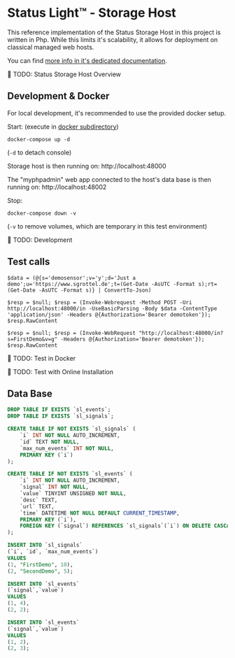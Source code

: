 # Status Light™ - Storage Host
This reference implementation of the Status Storage Host in this project is written in Php.
While this limits it's scalability, it allows for deployment on classical managed web hosts.

You can find [more info in it's dedicated documentation](../doc/status_storage.md).

🚧 TODO: Status Storage Host Overview

## Development & Docker
For local development, it's recommended to use the provided docker setup.

Start: (execute in [docker subdirectory](./docker/))
```
docker-compose up -d
```
(`-d` to detach console)

Storage host is then running on: http://localhost:48000

The "myphpadmin" web app connected to the host's data base is then running on: http://localhost:48002

Stop:
```
docker-compose down -v
```
(`-v` to remove volumes, which are temporary in this test environment)


🚧 TODO: Development 

## Test calls
```pwsh
$data = (@{s='demosensor';v='y';d='Just a demo';u='https://www.sgrottel.de';t=(Get-Date -AsUTC -Format s);rt=(Get-Date -AsUTC -Format s)} | ConvertTo-Json)

$resp = $null; $resp = (Invoke-Webrequest -Method POST -Uri http://localhost:48000/in -UseBasicParsing -Body $data -ContentType 'application/json' -Headers @{Authorization='Bearer demotoken'}); $resp.RawContent

$resp = $null; $resp = (Invoke-WebRequest "http://localhost:48000/in?s=FirstDemo&v=g" -Headers @{Authorization='Bearer demotoken'}); $resp.RawContent
```

🚧 TODO: Test in Docker

🚧 TODO: Test with Online Installation

## Data Base
```sql
DROP TABLE IF EXISTS `sl_events`;
DROP TABLE IF EXISTS `sl_signals`;

CREATE TABLE IF NOT EXISTS `sl_signals` (
    `i` INT NOT NULL AUTO_INCREMENT,
    `id` TEXT NOT NULL,
	`max_num_events` INT NOT NULL,
    PRIMARY KEY (`i`)
);

CREATE TABLE IF NOT EXISTS `sl_events` (
    `i` INT NOT NULL AUTO_INCREMENT,
	`signal` INT NOT NULL,
    `value` TINYINT UNSIGNED NOT NULL,
    `desc` TEXT,
    `url` TEXT,
    `time` DATETIME NOT NULL DEFAULT CURRENT_TIMESTAMP,
    PRIMARY KEY (`i`),
    FOREIGN KEY (`signal`) REFERENCES `sl_signals`(`i`) ON DELETE CASCADE
);

INSERT INTO `sl_signals`
(`i`, `id`, `max_num_events`)
VALUES
(1, "FirstDemo", 10),
(2, "SecondDemo", 5);

INSERT INTO `sl_events`
(`signal`,`value`)
VALUES
(1, 4),
(2, 2);
```

```sql
INSERT INTO `sl_events`
(`signal`,`value`)
VALUES
(1, 2),
(2, 3);
```

